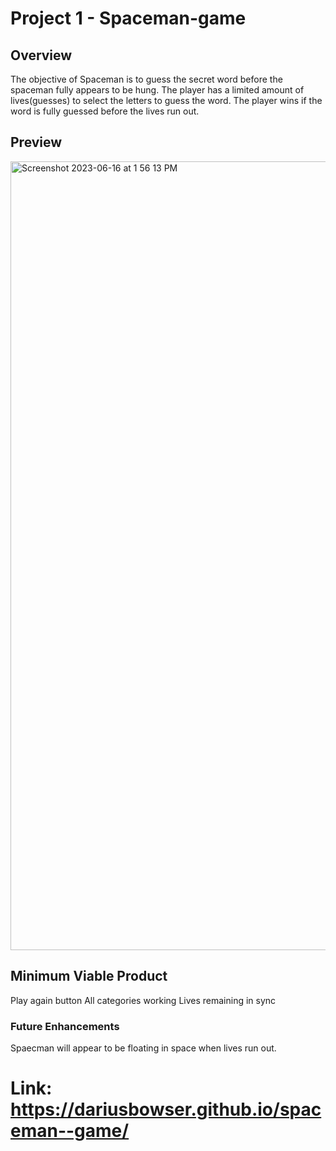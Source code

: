 # Project 1 - Spaceman-game

## Overview
The objective of Spaceman is to guess the secret word before the spaceman fully appears to be hung. The player has a limited amount of lives(guesses) to select the letters to guess the word. The player wins if the word is fully guessed before the lives run out.

## Preview
<img width="1262" alt="Screenshot 2023-06-16 at 1 56 13 PM" src="https://github.com/DariusBowser/spaceman--game/assets/134982506/24d6ea21-9359-44a5-8145-c9a60856b66c">


## Minimum Viable Product
Play again button
All categories working
Lives remaining in sync


### Future Enhancements
Spaecman will appear to be floating in space when lives run out. 
 # Link: https://dariusbowser.github.io/spaceman--game/
